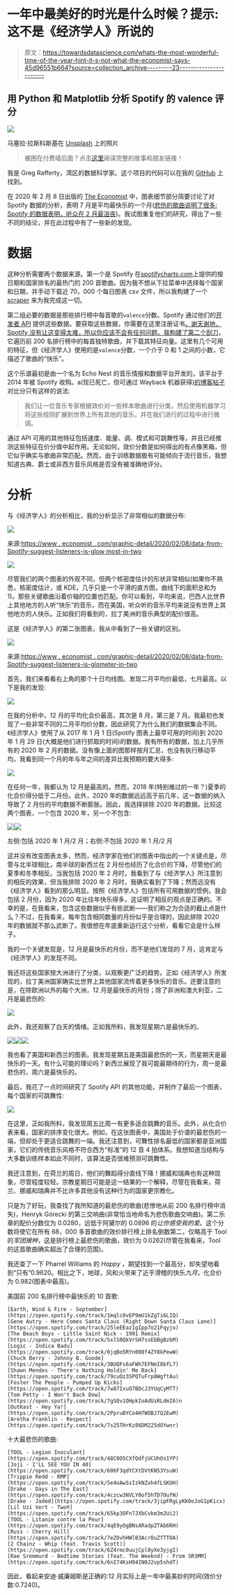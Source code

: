 # 一年中最美好的时光是什么时候？提示:这不是《经济学人》所说的

> 原文：<https://towardsdatascience.com/whats-the-most-wonderful-time-of-the-year-hint-it-s-not-what-the-economist-says-45d96551b664?source=collection_archive---------23----------------------->

## 用 Python 和 Matplotlib 分析 Spotify 的 valence 评分

![](img/35129f7b0cfa60f48e00271798851214.png)

马塞拉·拉斯科斯基在 [Unsplash](https://unsplash.com/?utm_source=unsplash&utm_medium=referral&utm_content=creditCopyText) 上的照片

> 被困在付费墙后面？点击[这里](https://medium.com/@raffg/whats-the-most-wonderful-time-of-the-year-hint-it-s-not-what-the-economist-says-45d96551b664?source=friends_link&sk=f19e71cf528127960d9dfc0a1146b2d4)阅读完整的故事和朋友链接！

我是 Greg Rafferty，湾区的数据科学家。这个项目的代码可以在我的 [GitHub](https://github.com/raffg/spotify_analysis) 上找到。

在 2020 年 2 月 8 日出版的 [The Economist](https://www.economist.com/printedition/2020-02-08) 中，图表细节部分简要讨论了对 Spotify 数据的分析，表明 7 月是平均最快乐的一个月([悲伤的歌曲说明了很多:
Spotify 的数据表明，听众在 2 月最沮丧](https://www.economist.com/graphic-detail/2020/02/08/data-from-spotify-suggest-that-listeners-are-gloomiest-in-february))。我试图重复他们的研究，得出了一些不同的结论，并在此过程中有了一些新的发现。

# 数据

这种分析需要两个数据来源。第一个是 Spotify 在[spotifycharts.com](https://spotifycharts.com/)上提供的按日期和国家排名的最热门的 200 首歌曲。因为我不想从下拉菜单中选择每个国家和日期，并手动下载近 70，000 个每日图表 csv 文件，所以我构建了一个 [scraper](https://github.com/raffg/spotify_analysis/blob/master/RankingScraper.py) 来为我完成这一切。

第二组必要的数据是那些排行榜中每首歌的`valence`分数。Spotify 通过他们的[开发者 API](https://developer.spotify.com/) 提供这些数据。要获取这些数据，你需要在这里注册证书[。谢天谢地，Spotify 没有让这变得太难，所以你应该不会有任何问题。我构建了第二个](https://developer.spotify.com/dashboard/login)[刮刀](https://github.com/raffg/spotify_analysis/blob/master/FeatureScraper.py)，它遍历前 200 名排行榜中的每首独特歌曲，并下载其特征向量。这里有几个可用的特征，但《经济学人》使用的是`valence`分数，一个介于 0 和 1 之间的小数，它描述了歌曲的“快乐”。

这个乐谱最初是由一个名为 Echo Nest 的音乐情报和数据平台开发的，该平台于 2014 年被 Spotify 收购。a(现已死亡，但可通过 Wayback 机器获得)[的博客帖子](https://web.archive.org/web/20170422195736/http://blog.echonest.com/post/66097438564/plotting-musics-emotional-valence-1950-2013)对比分只有这样的说法:

> 我们让一位音乐专家根据效价对一些样本歌曲进行分类，然后使用机器学习将这些规则扩展到世界上所有其他的音乐，并在我们进行的过程中进行微调。

通过 API 可用的其他特征包括速度、能量、调、模式和可跳舞性等，并且已经推测这些特征在价分值中起作用。无论如何，效价分数是如何得出的有点像黑箱，但它似乎确实与歌曲非常匹配。然而，由于训练数据极有可能倾向于流行音乐，我想知道古典、爵士或非西方音乐风格是否没有被准确地评分。

# 分析

与《经济学人》的分析相比，我的分析显示了非常相似的数据分布:

![](img/283345e6ec6c3e06806d0a43f4ba1f54.png)

来源:[https://www . economist . com/graphic-detail/2020/02/08/data-from-Spotify-suggest-listeners-is-glow most-in-two](https://www.economist.com/graphic-detail/2020/02/08/data-from-spotify-suggest-that-listeners-are-gloomiest-in-february)

![](img/6e2d087b47d26fc83613cc91742e6258.png)

尽管我们的两个图表的外观不同，但两个核密度估计的形状非常相似(如果你不熟悉，核密度估计，或 KDE，几乎只是一个平滑的直方图，曲线下的面积总和为 1)。那些关键歌曲沿着价轴的位置也匹配。你可以看到，平均来说，巴西人比世界上其他地方的人听“快乐”的音乐，而在美国，听众听的音乐平均来说没有世界上其他地方的人快乐。正如我们将看到的，拉丁美洲的音乐典型的配价很高。

这是《经济学人》的第二张图表，我从中看到了一些关键的区别。

![](img/471bb42860b3e8de7001b5d22c802d68.png)

来源:[https://www . economist . com/graphic-detail/2020/02/08/data-from-Spotify-suggest-listeners-is-glometer-in-two](https://www.economist.com/graphic-detail/2020/02/08/data-from-spotify-suggest-that-listeners-are-gloomiest-in-february)

首先，我们来看看右上角的那个十日均线图。发现二月平均价最低，七月最高。以下是我的发现:

![](img/522c0b65fc3db1b815bfd1654864c11a.png)

在我的分析中，12 月的平均化合价最高，其次是 8 月，第三是 7 月。我最初也发现了一些非常不同的二月平均价分数，因此研究了为什么我们的数据集会不同。《经济学人》使用了从 2017 年 1 月 1 日(Spotify 图表上最早可用的时间)到 2020 年 1 月 29 日(大概是他们进行抓取的时间)的数据。我有所有的数据，加上几乎所有的 2020 年 2 月的数据。没有像上面的图那样按月汇总，也没有执行移动平均，我看到同一个月的年与年之间的差异比我预期的要大得多:

![](img/36f540bab7d48aa9094cf131f6b642ce.png)

在任何一年，我都认为 12 月是最高的。然而，2018 年(特别难过的一年？)夏季的化合价得分低于二月份。此外，2020 年的数据远远高于前几年，这一数据的纳入导致了 2 月份的平均数据不断膨胀。因此，我选择排除 2020 年的数据。比较这两个图表，一个包含 2020 年，另一个不包含:

![](img/ca64da23ae33be4b1847c782ec86870e.png)![](img/df53e77f5eee5f47869dccb9b6db85ab.png)

左侧:包括 2020 年 1 月/2 月；右侧:不包括 2020 年 1 月/2 月

这并没有改变图表太多，然而，经济学家在他们的图表中指出的一个关键点是，尽管与北半球相比，南半球的新西兰在 2 月份也经历了化合价的下降，尽管他们的夏季和冬季相反。当我包括 2020 年 2 月时，我看到了与《经济学人》所注意到的相反的效果，但当我排除 2020 年 2 月时，我确实看到了下降；然而远没有《经济学人》看到的那么明显。按照《经济学人》包括所有可用数据的惯例，我会包括 2 月份，因为 2020 年比往年快乐得多，这证明了相反的观点是正确的。不幸的是，在我看来，包含这些数据似乎有些武断——我们称之为合适的截止点是什么？不过，在我看来，每年包含相同数量的月份似乎是合理的，因此排除 2020 年的数据就不那么武断了。我很想在年底重新运行这个分析，看看它会是什么样子。

我的一个关键发现是，12 月是最快乐的月份，而不是他们发现的 7 月，这肯定与《经济学人》的发现不同。

我还将这些国家按大洲进行了分类，以观察更广泛的趋势。正如《经济学人》所发现的，拉丁美洲国家确实比世界上其他国家流传着更多快乐的音乐。还要注意的是，在除欧洲以外的每个大洲，12 月是最快乐的月份；除了非洲和澳大利亚，二月是最悲伤的:

![](img/5cab8aa592a43da4467fa7fb92c07e4e.png)

此外，我还观察了白天的情绪。正如我所料，我发现星期六是最快乐的。

![](img/5e6976c1f9edb919174a83802ef4a3b7.png)![](img/e7ba41963a2c34059598b85621a63e64.png)![](img/5c39650ab32bac4afdf3d7fb94145b4d.png)

我也看了美国和新西兰的图表。我发现星期五是美国最悲伤的一天，而星期天是最快乐的一天。有什么可能的理论吗？新西兰展现了我可能最期待的行为，周一是最悲伤的，周六是最快乐的。

最后，我花了一点时间研究了 Spotify API 的其他功能，并制作了最后一个图表，每个国家的可跳舞性:

![](img/395da5ee1940d0cf820223bacf4402b9.png)

在这里，正如我所料，我发现周五比周一有更多适合跳舞的音乐。此外，从化合价表来看，国家的排序变化很大。例如，在这张图表中，美国处于价谱的最悲伤的一端，但却处于更适合跳舞的一端。我还注意到，可舞性排名最低的国家都是亚洲国家，它们的传统音乐风格不符合西方“标准”的 12 音 4 拍体系。我想知道当结构与大多数训练样本如此不同时，该算法是否很难预测可跳舞性。

我还注意到，在荷兰的周日，他们的舞蹈得分直线下降！挪威和瑞典也有这种现象，尽管程度较轻。宗教星期日可能是这一结果的一个解释，尽管在我看来，荷兰、挪威和瑞典并不比许多其他没有这种行为的国家更宗教化。

只是为了好玩，我查找了我所知道的最悲伤的歌曲(悲惨地从前 200 名排行榜中消失)，Henryk Górecki 的第三交响曲(非常恰当地命名为悲伤歌曲交响曲)。第二乐章的配价分数仅为 0.0280，远低于阿黛尔的 0.0896 的*让你感受我的爱*。这个分数将使它在所有 68，000 多首歌曲的效价排行榜上排名倒数第二，仅略高于 Tool 的*军团接种*，这是排行榜上最悲伤的歌曲，效价为 0.0262(尽管在我看来，Tool 的这首歌曲确实超出了合理的范围)。

我还查了一下 Pharrel Williams 的 *Happy* ，期望找到一个最高分，却失望地看到“只有”0.9620。相比之下，地球，风和火带来了近乎滑稽的快乐*九月*，化合价为 0.982(图表中最高)。

美国前 200 名排行榜中最快乐的 10 首歌:

```
[Earth, Wind & Fire - September](https://open.spotify.com/track/1mqlc0vEP9mU1kZgTi6LIQ)
[Gene Autry - Here Comes Santa Claus (Right Down Santa Claus Lane)](https://open.spotify.com/track/25leEEaz1gIpp7o21Fqyjo)
[The Beach Boys - Little Saint Nick - 1991 Remix](https://open.spotify.com/track/5xlS0QkVrSH7ssEbBgBzbM)
[Logic - Indica Badu](https://open.spotify.com/track/0jqBo5RYn008f4ZY8kPewW)
[Chuck Berry - Johnny B. Goode](https://open.spotify.com/track/3BUQFs6aFWh7EFNmI8bfL7)
[Shawn Mendes - There's Nothing Holdin' Me Back](https://open.spotify.com/track/79cuOz3SPQTuFrp8WgftAu)
[Foster The People - Pumped Up Kicks](https://open.spotify.com/track/7w87IxuO7BDcJ3YUqCyMTT)
[Tom Petty - I Won't Back Dow](https://open.spotify.com/track/7gSQv1OHpkIoAdUiRLdmI6)n
[OutKast - Hey Ya!](https://open.spotify.com/track/2PpruBYCo4H7WOBJ7Q2EwM)
[Aretha Franklin - Respect](https://open.spotify.com/track/7s25THrKz86DM225dOYwnr)
```

十大最悲伤的歌曲:

```
[TOOL - Legion Inoculant](https://open.spotify.com/track/48C0O5CXfQdfjUCUhOs1YP)
[Joji - I'LL SEE YOU IN 40](https://open.spotify.com/track/606F3qdYCXtDVtKN53YsuW)
[Trippie Redd - RMP](https://open.spotify.com/track/5e4oAwSsIzkNZxh4fLSKUH)
[Drake - Days in The East](https://open.spotify.com/track/4czcw3NVLY0of5hTD7OufN)
[Drake - Jaded](https://open.spotify.com/track/3jipFRgLyKK0oJoG1pKicx)
[Lil Uzi Vert - Two®](https://open.spotify.com/track/65kp3OFn7JXbCvkm3m2Ui2)
[TOOL - Litanie contre la Peur](https://open.spotify.com/track/4qE9yOgBNsARadpZTAb6RH)
[Russ - Cherry Hill](https://open.spotify.com/track/7eZOvhHWlB3AcrOuZfTTOA)
[2 Chainz - Whip (feat. Travis Scott)](https://open.spotify.com/track/6Z4rmc0uujCpl8yXe3yjgI)
[Rae Sremmurd - Bedtime Stories (feat. The Weeknd) - From SR3MM](https://open.spotify.com/track/6nI74KsH94IN0J2vp5shdT)
```

因此，看起来安迪·威廉姆斯是正确的:12 月实际上是一年中最美妙的时间(效价分数:0.7240)。